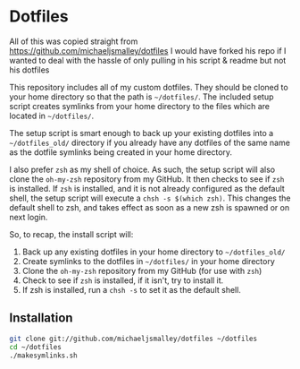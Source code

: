 Dotfiles
========
All of this was copied straight from https://github.com/michaeljsmalley/dotfiles
I would have forked his repo if I wanted to deal with the hassle of only pulling in his script & readme but not his dotfiles

This repository includes all of my custom dotfiles.  They should be cloned to
your home directory so that the path is `~/dotfiles/`.  The included setup
script creates symlinks from your home directory to the files which are located
in `~/dotfiles/`.

The setup script is smart enough to back up your existing dotfiles into a
`~/dotfiles_old/` directory if you already have any dotfiles of the same name as
the dotfile symlinks being created in your home directory.

I also prefer `zsh` as my shell of choice.  As such, the setup script will also
clone the `oh-my-zsh` repository from my GitHub. It then checks to see if `zsh`
is installed.  If `zsh` is installed, and it is not already configured as the
default shell, the setup script will execute a `chsh -s $(which zsh)`.  This
changes the default shell to zsh, and takes effect as soon as a new zsh is
spawned or on next login.

So, to recap, the install script will:

1. Back up any existing dotfiles in your home directory to `~/dotfiles_old/`
2. Create symlinks to the dotfiles in `~/dotfiles/` in your home directory
3. Clone the `oh-my-zsh` repository from my GitHub (for use with `zsh`)
  4. Check to see if `zsh` is installed, if it isn't, try to install it.
  5. If zsh is installed, run a `chsh -s` to set it as the default shell.

  Installation
  ------------

  ``` bash
  git clone git://github.com/michaeljsmalley/dotfiles ~/dotfiles
  cd ~/dotfiles
  ./makesymlinks.sh
  ```

